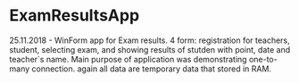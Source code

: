 # ExamResultsApp
25.11.2018 - WinForm app for Exam results. 4 form: registration for teachers, student, selecting exam, and showing results of stutden with point, date and teacher`s name. Main purpose of application was demonstrating one-to-many connection. again all data are temporary data that stored in RAM.
